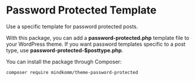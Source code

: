 # Password Protected Template

Use a specific template for password protected posts.

With this package, you can add a **password-protected.php** template file to your WordPress theme. If you want password templates specific to a post type, use **password-protected-$posttype.php**.

You can install the package through Composer:

```
composer require mindkomm/theme-password-protected
```
